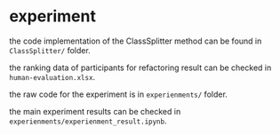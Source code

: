 # experiment

the code implementation of the ClassSplitter method can be found in `ClassSplitter/` folder.

the ranking data of participants for refactoring result can be checked in `human-evaluation.xlsx`.

the raw code for the experiment is in `experienments/` folder.

the main experiment results can be checked in `experienments/experienment_result.ipynb`.
